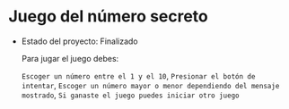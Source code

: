 <h1>Juego del número secreto</h1>

- Estado del proyecto: Finalizado

  Para jugar el juego debes:

  ``` Escoger un número entre el 1 y el 10 ```,
    ``` Presionar el botón de intentar ```,
  ``` Escoger un número mayor o menor dependiendo del mensaje mostrado ```,
  ``` Si ganaste el juego puedes iniciar otro juego ```
